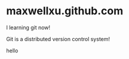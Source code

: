 maxwellxu.github.com
====================

I learning git now!

Git is a distributed version control system!

hello
